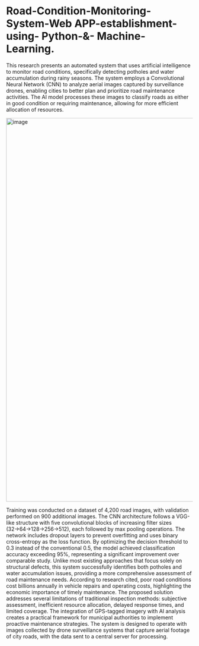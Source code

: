 # Road-Condition-Monitoring-System-Web APP-establishment- using- Python-&- Machine-Learning.
This research presents an automated system that uses artificial intelligence to monitor road conditions, 
specifically detecting potholes and water accumulation during rainy seasons. The system employs a 
Convolutional Neural Network (CNN) to analyze aerial images captured by surveillance drones, enabling 
cities to better plan and prioritize road maintenance activities. The AI model processes these images to 
classify roads as either in good condition or requiring maintenance, allowing for more efficient allocation 
of resources. 

<img width="1949" height="1032" alt="image" src="https://github.com/user-attachments/assets/d3b477b9-2d1e-4223-9ba0-f06003eabbdd" />

Training was conducted on a dataset of 4,200 road images, with validation performed on 900 additional 
images. The CNN architecture follows a VGG-like structure with five convolutional blocks of increasing 
filter sizes (32→64→128→256→512), each followed by max pooling operations. The network includes 
dropout layers to prevent overfitting and uses binary cross-entropy as the loss function. By optimizing the 
decision threshold to 0.3 instead of the conventional 0.5, the model achieved classification accuracy 
exceeding 95%, representing a significant improvement over comparable study. 
Unlike most existing approaches that focus solely on structural defects, this system successfully identifies 
both potholes and water accumulation issues, providing a more comprehensive assessment of road 
maintenance needs. According to research cited, poor road conditions cost billions annually in vehicle 
repairs and operating costs, highlighting the economic importance of timely maintenance. 
The proposed solution addresses several limitations of traditional inspection methods: subjective 
assessment, inefficient resource allocation, delayed response times, and limited coverage. The integration 
of GPS-tagged imagery with AI analysis creates a practical framework for municipal authorities to 
implement proactive maintenance strategies. The system is designed to operate with images collected by 
drone surveillance systems that capture aerial footage of city roads, with the data sent to a central server 
for processing. 
